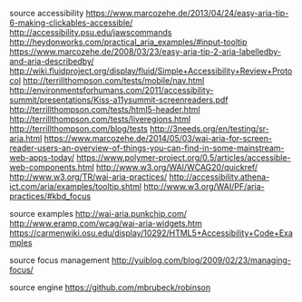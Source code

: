 
source accessibility
  https://www.marcozehe.de/2013/04/24/easy-aria-tip-6-making-clickables-accessible/
  http://accessibility.psu.edu/jawscommands
  http://heydonworks.com/practical_aria_examples/#input-tooltip
  https://www.marcozehe.de/2008/03/23/easy-aria-tip-2-aria-labelledby-and-aria-describedby/
  http://wiki.fluidproject.org/display/fluid/Simple+Accessibility+Review+Protocol
  http://terrillthompson.com/tests/mobile/nav.html
  http://environmentsforhumans.com/2011/accessibility-summit/presentations/Kiss-a11ysummit-screenreaders.pdf
  http://terrillthompson.com/tests/html5-header.html
  http://terrillthompson.com/tests/liveregions.html
  http://terrillthompson.com/blog/tests
  http://3needs.org/en/testing/sr-aria.html
  https://www.marcozehe.de/2014/05/03/wai-aria-for-screen-reader-users-an-overview-of-things-you-can-find-in-some-mainstream-web-apps-today/
  https://www.polymer-project.org/0.5/articles/accessible-web-components.html
  http://www.w3.org/WAI/WCAG20/quickref/
  http://www.w3.org/TR/wai-aria-practices/
  http://accessibility.athena-ict.com/aria/examples/tooltip.shtml
  http://www.w3.org/WAI/PF/aria-practices/#kbd_focus

  source examples
    http://wai-aria.punkchip.com/
    http://www.eramp.com/wcag/wai-aria-widgets.htm
    https://carmenwiki.osu.edu/display/10292/HTML5+Accessibility+Code+Examples

source focus management
  http://yuiblog.com/blog/2009/02/23/managing-focus/

source engine
  https://github.com/mbrubeck/robinson
